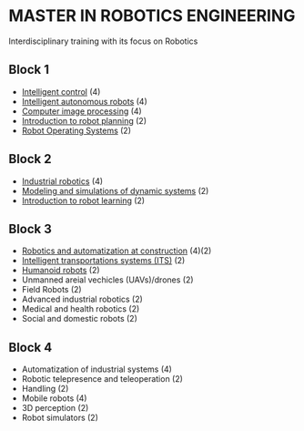 # MASTER IN ROBOTICS ENGINEERING

Interdisciplinary training with its focus on Robotics

## Block 1

- [Intelligent control](block1/intelligent_control.md) (4)
- [Intelligent autonomous robots](block1/intelligent_autonomous_robots.md) (4)
- [Computer image processing](block1/computer_image_processing.md) (4)
- [Introduction to robot planning](block1/introduction_to_robot_planning.md) (2)
- [Robot Operating Systems](block1/robot_operating_systems.md) (2)

## Block 2

- [Industrial robotics](block2/industrial_robotics.md) (4)
- [Modeling and simulations of dynamic systems](block2/modeling_and_simulations_of_dynamic_systems.md) (2)
- [Introduction to robot learning](block2/introduction_to_robot_learning.md) (2)

## Block 3

- [Robotics and automatization at construction](block3/robotics_and_automatization_at_construction.md) (4)(2)
- [Intelligent transportations systems (ITS)](block3/intelligent_transportations_systems.md) (2)
- [Humanoid robots](block3/humanoid_robots.md) (2)
- Unmanned areial vechicles (UAVs)/drones (2)
- Field Robots (2)
- Advanced industrial robotics (2)
- Medical and health robotics (2)
- Social and domestic robots (2)

## Block 4

- Automatization of industrial systems (4)
- Robotic telepresence and teleoperation (2)
- Handling (2)
- Mobile robots (4)
- 3D perception (2)
- Robot simulators (2)
